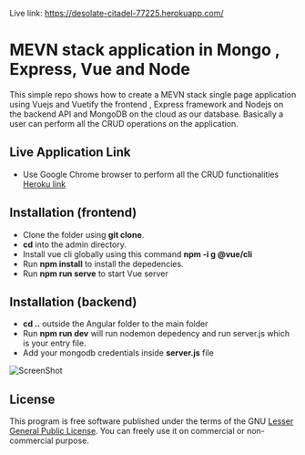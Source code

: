 Live link:  https://desolate-citadel-77225.herokuapp.com/


#  MEVN stack application in Mongo , Express, Vue and Node

This simple repo shows how to create a MEVN stack single page 
application using Vuejs and Vuetify the frontend , Express framework and Nodejs on the backend API and MongoDB on the cloud as our database. Basically a user can perform all the CRUD operations on the application.

## Live Application Link
* Use Google Chrome browser to perform all the CRUD functionalities
[Heroku link](https://desolate-citadel-77225.herokuapp.com/)

## Installation (frontend)
* Clone the folder using **git clone**.
* **cd** into the admin directory.
* Install vue cli globally using this command **npm -i g @vue/cli**
* Run **npm install** to install the depedencies.
* Run **npm run serve** to start Vue server

## Installation (backend)
* **cd ..** outside the Angular folder to the main folder
* Run **npm run dev** will run nodemon depedency and run server.js which is your entry file. 
* Add your mongodb credentials inside **server.js** file

![ScreenShot](https://raw.github.com/Patwan/vuejs-node-mongo-spa/master/screenshot.png)


## License
This program is free software published under the terms of the GNU [Lesser General Public License](http://www.gnu.org/copyleft/lesser.html).
You can freely use it on commercial or non-commercial purpose.
